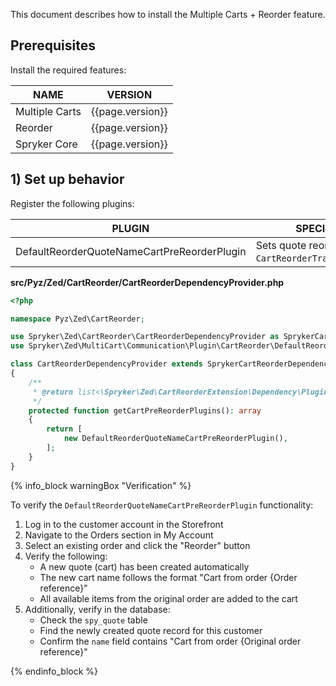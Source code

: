 This document describes how to install the Multiple Carts + Reorder feature.

## Prerequisites

Install the required features:

| NAME           | VERSION          |
|----------------|------------------|
| Multiple Carts | {{page.version}} |
| Reorder        | {{page.version}} |
| Spryker Core   | {{page.version}} |

## 1) Set up behavior

Register the following plugins:

| PLUGIN                                      | SPECIFICATION                                                | PREREQUISITES | NAMESPACE                                              |
|---------------------------------------------|--------------------------------------------------------------|---------------|--------------------------------------------------------|
| DefaultReorderQuoteNameCartPreReorderPlugin | Sets quote reorder name to `CartReorderTransfer.quote.name`. |           | Spryker\Zed\MultiCart\Communication\Plugin\CartReorder |

**src/Pyz/Zed/CartReorder/CartReorderDependencyProvider.php**

```php
<?php

namespace Pyz\Zed\CartReorder;

use Spryker\Zed\CartReorder\CartReorderDependencyProvider as SprykerCartReorderDependencyProvider;
use Spryker\Zed\MultiCart\Communication\Plugin\CartReorder\DefaultReorderQuoteNameCartPreReorderPlugin;

class CartReorderDependencyProvider extends SprykerCartReorderDependencyProvider
{
    /**
     * @return list<\Spryker\Zed\CartReorderExtension\Dependency\Plugin\CartPreReorderPluginInterface>
     */
    protected function getCartPreReorderPlugins(): array
    {
        return [
            new DefaultReorderQuoteNameCartPreReorderPlugin(),
        ];
    }
}
```

{% info_block warningBox "Verification" %}

To verify the `DefaultReorderQuoteNameCartPreReorderPlugin` functionality:

1. Log in to the customer account in the Storefront
2. Navigate to the Orders section in My Account
3. Select an existing order and click the "Reorder" button
4. Verify the following:
    - A new quote (cart) has been created automatically
    - The new cart name follows the format "Cart from order {Order reference}"
    - All available items from the original order are added to the cart
5. Additionally, verify in the database:
    - Check the `spy_quote` table
    - Find the newly created quote record for this customer
    - Confirm the `name` field contains "Cart from order {Original order reference}"

{% endinfo_block %}






































